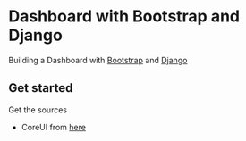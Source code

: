 # Dashboard with Bootstrap and Django
Building a Dashboard with [Bootstrap](https://getbootstrap.com/) and [Django](https://www.djangoproject.com/)

## Get started
Get the sources

- CoreUI from [here](https://github.com/coreui/coreui-free-bootstrap-admin-template/)

